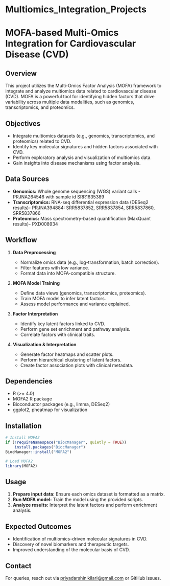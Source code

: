 # Multiomics_Integration_Projects
# MOFA-based Multi-Omics Integration for Cardiovascular Disease (CVD)

## Overview
This project utilizes the Multi-Omics Factor Analysis (MOFA) framework to integrate and analyze multiomics data related to cardiovascular disease (CVD). MOFA is a powerful tool for identifying hidden factors that drive variability across multiple data modalities, such as genomics, transcriptomics, and proteomics.

## Objectives
- Integrate multiomics datasets (e.g., genomics, transcriptomics, and proteomics) related to CVD.
- Identify key molecular signatures and hidden factors associated with CVD.
- Perform exploratory analysis and visualization of multiomics data.
- Gain insights into disease mechanisms using factor analysis.

## Data Sources
- **Genomics:** Whole genome sequencing (WGS) variant calls - PRJNA264546 with sample id SRR1635389
- **Transcriptomics:** RNA-seq differential expression data (DESeq2 results)- PRJNA394884:  SRR5837852,  SRR5837854,  SRR5837860,  SRR5837866
- **Proteomics:** Mass spectrometry-based quantification (MaxQuant results)- PXD008934

## Workflow
1. **Data Preprocessing**
   - Normalize omics data (e.g., log-transformation, batch correction).
   - Filter features with low variance.
   - Format data into MOFA-compatible structure.
   
2. **MOFA Model Training**
   - Define data views (genomics, transcriptomics, proteomics).
   - Train MOFA model to infer latent factors.
   - Assess model performance and variance explained.
   
3. **Factor Interpretation**
   - Identify key latent factors linked to CVD.
   - Perform gene set enrichment and pathway analysis.
   - Correlate factors with clinical traits.

4. **Visualization & Interpretation**
   - Generate factor heatmaps and scatter plots.
   - Perform hierarchical clustering of latent factors.
   - Create factor association plots with clinical metadata.

## Dependencies
- R (>= 4.0)
- MOFA2 R package
- Bioconductor packages (e.g., limma, DESeq2)
- ggplot2, pheatmap for visualization

## Installation
```r
# Install MOFA2
if (!requireNamespace("BiocManager", quietly = TRUE))
    install.packages("BiocManager")
BiocManager::install("MOFA2")

# Load MOFA2
library(MOFA2)
```

## Usage
1. **Prepare input data:** Ensure each omics dataset is formatted as a matrix.
2. **Run MOFA model:** Train the model using the provided scripts.
3. **Analyze results:** Interpret the latent factors and perform enrichment analysis.

## Expected Outcomes
- Identification of multiomics-driven molecular signatures in CVD.
- Discovery of novel biomarkers and therapeutic targets.
- Improved understanding of the molecular basis of CVD.


## Contact
For queries, reach out via priyadarshinikilari@gmail.com or GitHub issues.

